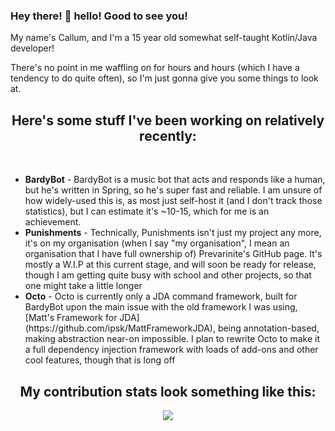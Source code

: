 ### Hey there! 👋 hello! Good to see you!

My name's Callum, and I'm a 15 year old somewhat self-taught Kotlin/Java developer!

There's no point in me waffling on for hours and hours (which I have a tendency to do quite often), so I'm just gonna give you some things to look at.

<p>
  <h2 align="center">Here's some stuff I've been working on relatively recently:</h2>
</p>

<br />
<ul>
  <li><b>BardyBot</b> - BardyBot is a music bot that acts and responds like a human, but he's written in Spring, so he's super fast and reliable. I am unsure of how widely-used this is, as most just self-host it (and I don't track those statistics), but I can estimate it's ~10-15, which for me is an achievement.</li>
  <li><b>Punishments</b> - Technically, Punishments isn't just my project any more, it's on my organisation (when I say "my organisation", I mean an organisation that I have full ownership of) Prevarinite's GitHub page. It's mostly a W.I.P at this current stage, and will soon be ready for release, though I am getting quite busy with school and other projects, so that one might take a little longer</li>
  <li><b>Octo</b> - Octo is currently only a JDA command framework, built for BardyBot upon the main issue with the old framework I was using, [Matt's Framework for JDA](https://github.com/ipsk/MattFrameworkJDA), being annotation-based, making abstraction near-on impossible. I plan to rewrite Octo to make it a full dependency injection framework with loads of add-ons and other cool features, though that is long off</li>
</ul>

<p>
  <h2 align="center">My contribution stats look something like this:</h2>
</p>

<p align="center">
  <img src="https://github-readme-stats.vercel.app/api?username=BomBardyGamer&show_icons=true&include_all_commits=true&show_owner=true&theme=onedark">
</p>
